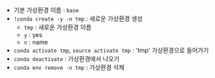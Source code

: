 - 기본 가상환경 이름 : `base`
- `!conda create -y -n tmp` : 새로운 가상환경 생성
  - `tmp` : 새로운 가상환경 이름
  - `y` : yes
  - `n` : name
- `conda activate tmp`, `source activate tmp` : 'tmp' 가상환경으로 들어가기
- `conda deactivate` : 가상환경에서 나오기
- `conda env remove -n tmp` : 가상환경 삭제

